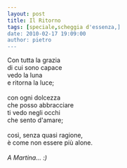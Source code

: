 ```yaml
---
layout: post
title: Il Ritorno
tags: [speciale,scheggia d'essenza,]
date: 2010-02-17 19:09:00
author: pietro
---
```

Con tutta la grazia<br/>di cui sono capace<br/>vedo la luna<br/>e ritorna la luce;<br/><br/>con ogni dolcezza<br/>che posso abbracciare<br/>ti vedo negli occhi<br/>che sento d'amare;<br/><br/>così, senza quasi ragione,<br/>è come non essere più alone.<br/><br/><span style="font-style: italic">A Martina... :)</span>
